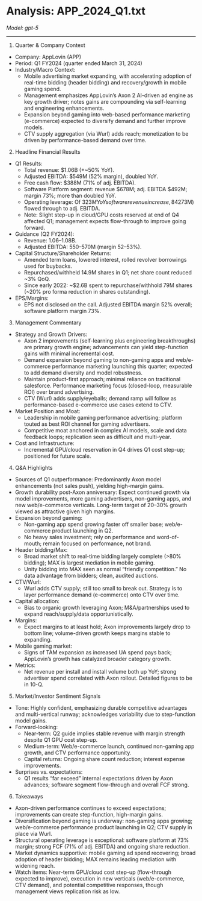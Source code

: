 # Analysis: APP_2024_Q1.txt

*Model: gpt-5*

---

1) Quarter & Company Context
- Company: AppLovin (APP)
- Period: Q1 FY2024 (quarter ended March 31, 2024)
- Industry/Macro Context:
  - Mobile advertising market expanding, with accelerating adoption of real-time bidding (header bidding) and recovery/growth in mobile gaming spend.
  - Management emphasizes AppLovin’s Axon 2 AI-driven ad engine as key growth driver; notes gains are compounding via self-learning and engineering enhancements.
  - Expansion beyond gaming into web-based performance marketing (e-commerce) expected to diversify demand and further improve models.
  - CTV supply aggregation (via Wurl) adds reach; monetization to be driven by performance-based demand over time.

2) Headline Financial Results
- Q1 Results:
  - Total revenue: $1.06B (+~50% YoY).
  - Adjusted EBITDA: $549M (52% margin), doubled YoY.
  - Free cash flow: $388M (71% of adj. EBITDA).
  - Software Platform segment: revenue $678M; adj. EBITDA $492M; margin 73%; more than doubled YoY.
  - Operating leverage: Of $323M YoY software revenue increase, 84% ($273M) flowed through to adj. EBITDA.
  - Note: Slight step-up in cloud/GPU costs reserved at end of Q4 affected Q1; management expects flow-through to improve going forward.
- Guidance (Q2 FY2024):
  - Revenue: $1.06–$1.08B.
  - Adjusted EBITDA: $550–$570M (margin 52–53%).
- Capital Structure/Shareholder Returns:
  - Amended term loans, lowered interest, rolled revolver borrowings used for buybacks.
  - Repurchased/withheld 14.9M shares in Q1; net share count reduced ~3% QoQ.
  - Since early 2022: ~$2.6B spent to repurchase/withhold 79M shares (~20% pro forma reduction in shares outstanding).
- EPS/Margins:
  - EPS not disclosed on the call. Adjusted EBITDA margin 52% overall; software platform margin 73%.

3) Management Commentary
- Strategy and Growth Drivers:
  - Axon 2 improvements (self-learning plus engineering breakthroughs) are primary growth engine; advancements can yield step-function gains with minimal incremental cost.
  - Demand expansion beyond gaming to non-gaming apps and web/e-commerce performance marketing launching this quarter; expected to add demand diversity and model robustness.
  - Maintain product-first approach; minimal reliance on traditional salesforce. Performance marketing focus (closed-loop, measurable ROI) over brand advertising.
  - CTV (Wurl) adds supply/eyeballs; demand ramp will follow as performance-based e-commerce use cases extend to CTV.
- Market Position and Moat:
  - Leadership in mobile gaming performance advertising; platform touted as best ROI channel for gaming advertisers.
  - Competitive moat anchored in complex AI models, scale and data feedback loops; replication seen as difficult and multi-year.
- Cost and Infrastructure:
  - Incremental GPU/cloud reservation in Q4 drives Q1 cost step-up; positioned for future scale.

4) Q&A Highlights
- Sources of Q1 outperformance: Predominantly Axon model enhancements (not sales push), yielding high-margin gains.
- Growth durability post-Axon anniversary: Expect continued growth via model improvements, more gaming advertisers, non-gaming apps, and new web/e-commerce verticals. Long-term target of 20–30% growth viewed as attractive given high margins.
- Expansion beyond gaming:
  - Non-gaming app spend growing faster off smaller base; web/e-commerce product launching in Q2.
  - No heavy sales investment; rely on performance and word-of-mouth; remain focused on performance, not brand.
- Header bidding/Max:
  - Broad market shift to real-time bidding largely complete (>80% bidding); MAX is largest mediation in mobile gaming.
  - Unity bidding into MAX seen as normal “friendly competition.” No data advantage from bidders; clean, audited auctions.
- CTV/Wurl:
  - Wurl adds CTV supply; still too small to break out. Strategy is to layer performance demand (e-commerce) onto CTV over time.
- Capital allocation:
  - Bias to organic growth leveraging Axon; M&A/partnerships used to expand reach/supply/data opportunistically.
- Margins:
  - Expect margins to at least hold; Axon improvements largely drop to bottom line; volume-driven growth keeps margins stable to expanding.
- Mobile gaming market:
  - Signs of TAM expansion as increased UA spend pays back; AppLovin’s growth has catalyzed broader category growth.
- Metrics:
  - Net revenue per install and install volume both up YoY; strong advertiser spend correlated with Axon rollout. Detailed figures to be in 10-Q.

5) Market/Investor Sentiment Signals
- Tone: Highly confident, emphasizing durable competitive advantages and multi-vertical runway; acknowledges variability due to step-function model gains.
- Forward-looking:
  - Near-term: Q2 guide implies stable revenue with margin strength despite Q1 GPU cost step-up.
  - Medium-term: Web/e-commerce launch, continued non-gaming app growth, and CTV performance opportunity.
  - Capital returns: Ongoing share count reduction; interest expense improvements.
- Surprises vs. expectations:
  - Q1 results “far exceed” internal expectations driven by Axon advances; software segment flow-through and overall FCF strong.

6) Takeaways
- Axon-driven performance continues to exceed expectations; improvements can create step-function, high-margin gains.
- Diversification beyond gaming is underway: non-gaming apps growing; web/e-commerce performance product launching in Q2; CTV supply in place via Wurl.
- Structural operating leverage is exceptional: software platform at 73% margin; strong FCF (71% of adj. EBITDA) and ongoing share reduction.
- Market dynamics supportive: mobile gaming ad spend recovering; broad adoption of header bidding; MAX remains leading mediation with widening reach.
- Watch items: Near-term GPU/cloud cost step-up (flow-through expected to improve), execution in new verticals (web/e-commerce, CTV demand), and potential competitive responses, though management views replication risk as low.
